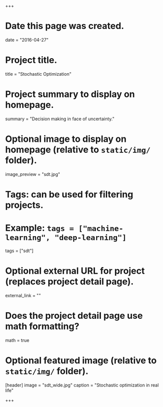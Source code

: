 +++
# Date this page was created.
date = "2016-04-27"

# Project title.
title = "Stochastic Optimization"

# Project summary to display on homepage.
summary = "Decision making in face of uncertainty."

# Optional image to display on homepage (relative to `static/img/` folder).
image_preview = "sdt.jpg"

# Tags: can be used for filtering projects.
# Example: `tags = ["machine-learning", "deep-learning"]`
tags = ["sdt"]

# Optional external URL for project (replaces project detail page).
external_link = ""

# Does the project detail page use math formatting?
math = true

# Optional featured image (relative to `static/img/` folder).
[header]
image = "sdt_wide.jpg"
caption = "Stochastic optimization in real life"

+++

